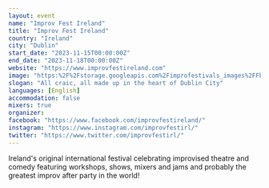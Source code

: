 ```yaml
---
layout: event
name: "Improv Fest Ireland"
title: "Improv Fest Ireland"
country: "Ireland"
city: "Dublin"
start_date: "2023-11-15T00:00:00Z"
end_date: "2023-11-18T00:00:00Z"
website: "https://www.improvfestireland.com"
image: "https:%2F%2Fstorage.googleapis.com%2Fimprofestivals_images%2FFb Crop - Neil Curran.png"
slogan: "All craic, all made up in the heart of Dublin City"
languages: [English]
accommodation: false
mixers: true
organizer: 
facebook: "https://www.facebook.com/improvfestireland/"
instagram: "https://www.instagram.com/improvfestirl/"
twitter: "https://www.twitter.com/improvfestirl/"
---
```


Ireland's original international festival celebrating improvised theatre and comedy featuring workshops, shows, mixers and jams and probably the greatest improv after party in the world!

